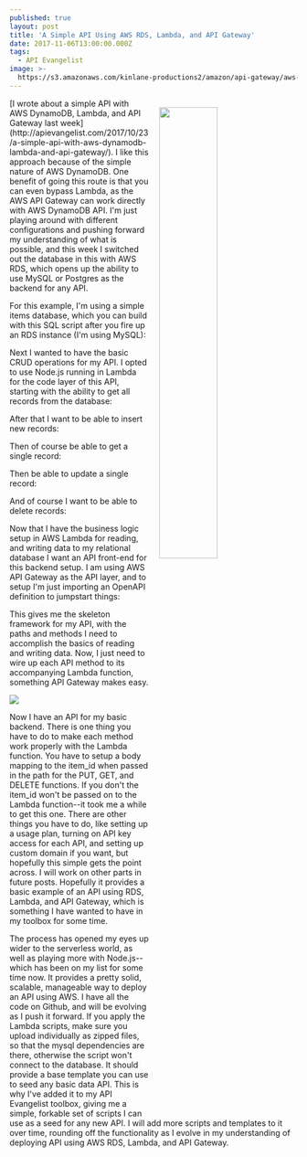 ```yaml
---
published: true
layout: post
title: 'A Simple API Using AWS RDS, Lambda, and API Gateway'
date: 2017-11-06T13:00:00.000Z
tags:
  - API Evangelist
image: >-
  https://s3.amazonaws.com/kinlane-productions2/amazon/api-gateway/aws-rds-lambda-api-gateway.jpg
---
```

<p><img src="https://s3.amazonaws.com/kinlane-productions2/amazon/api-gateway/aws-rds-lambda-api-gateway.jpg" align="right" width="45%" style="padding: 15px;" /></p>[I wrote about a simple API with AWS DynamoDB, Lambda, and API Gateway last week](http://apievangelist.com/2017/10/23/a-simple-api-with-aws-dynamodb-lambda-and-api-gateway/). I like this approach because of the simple nature of AWS DynamoDB. One benefit of going this route is that you can even bypass Lambda, as the AWS API Gateway can work directly with AWS DynamoDB API. I'm just playing around with different configurations and pushing forward my understanding of what is possible, and this week I switched out the database in this with AWS RDS, which opens up the ability to use MySQL or Postgres as the backend for any API.

For this example, I'm using a simple items database, which you can build with this SQL script after you fire up an RDS instance (I'm using MySQL):

<script src="https://gist.github.com/kinlane/f428a30c1a6a59718657cafd8e52f615.js"></script>

Next I wanted to have the basic CRUD operations for my API. I opted to use Node.js running in Lambda for the code layer of this API, starting with the ability to get all records from the database:

<script src="https://gist.github.com/kinlane/4afdde612d31d50b0fed2658ba73df29.js"></script>

After that I want to be able to insert new records:

<script src="https://gist.github.com/kinlane/36eb527dbd5e843f9f3a3c954302245c.js"></script>

Then of course be able to get a single record:

<script src="https://gist.github.com/kinlane/f1fc319aefa7dbde63b2f914f998d7e6.js"></script>

Then be able to update a single record:

<script src="https://gist.github.com/kinlane/17dd4cfb0c1bef1fefc132a5b4d20c7d.js"></script>

And of course I want to be able to delete records:

<script src="https://gist.github.com/kinlane/80b6d50b16097be5b5ae91b183c041b7.js"></script>

Now that I have the business logic setup in AWS Lambda for reading, and writing data to my relational database I want an API front-end for this backend setup. I am using AWS API Gateway as the API layer, and to setup I'm just importing an OpenAPI definition to jumpstart things:

<script src="https://gist.github.com/kinlane/73bda5467abe7428e9de93e47e774849.js"></script>

This gives me the skeleton framework for my API, with the paths and methods I need to accomplish the basics of reading and writing data. Now, I just need to wire up each API method to its accompanying Lambda function, something API Gateway makes easy.

<p><img src="https://s3.amazonaws.com/kinlane-productions2/amazon/api-gateway/aws-api-gateway-lambda.png" /></p>

Now I have an API for my basic backend. There is one thing you have to do to make each method work properly with the Lambda function. You have to setup a body mapping to the item_id when passed in the path for the PUT, GET, and DELETE functions. If you don't the item_id won't be passed on to the Lambda function--it took me a while to get this one. There are other things you have to do, like setting up a usage plan, turning on API key access for each API, and setting up custom domain if you want, but hopefully this simple gets the point across. I will work on other parts in future posts. Hopefully it provides a basic example of an API using RDS, Lambda, and API Gateway, which is something I have wanted to have in my toolbox for some time.

The process has opened my eyes up wider to the serverless world, as well as playing more with Node.js--which has been on my list for some time now. It provides a pretty solid, scalable, manageable way to deploy an API using AWS. I have all the code on Github, and will be evolving as I push it forward. If you apply the Lambda scripts, make sure you upload individually as zipped files, so that the mysql dependencies are there, otherwise the script won't connect to the database. It should provide a base template you can use to seed any basic data API. This is why I've added it to my API Evangelist toolbox, giving me a simple, forkable set of scripts I can use as a seed for any new API. I will add more scripts and templates to it over time, rounding off the functionality as I evolve in my understanding of deploying API using AWS RDS, Lambda, and API Gateway.
